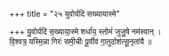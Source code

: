 +++
title = "२५ युवोर्यदि सख्यायास्मे"

+++
यु॒वोर्यदि॑ स॒ख्याया॒स्मे शर्धा॑य॒ स्तोमं॑ जुजु॒षे नम॑स्वान् ।  
वि॒श्वत्र॒ यस्मि॒न्ना गिरः॑ समी॒चीः पू॒र्वीव॑ गा॒तुर्दाश॑त्सू॒नृता॑यै ॥